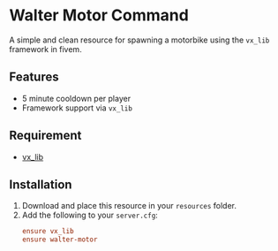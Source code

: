 # Walter Motor Command

A simple and clean resource for spawning a motorbike using the `vx_lib` framework in fivem.

## Features

- 5 minute cooldown per player
- Framework support via `vx_lib`

## Requirement

- [vx_lib](https://github.com/Vertex-Scripts/vx_lib)

## Installation

1. Download and place this resource in your `resources` folder.
2. Add the following to your `server.cfg`:
   ```cfg
   ensure vx_lib
   ensure walter-motor
